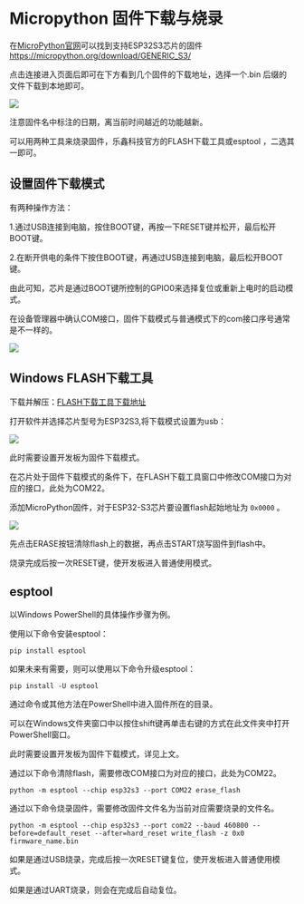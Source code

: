 # Micropython 固件下载与烧录

在[MicroPython官网](https://micropython.org/)可以找到支持ESP32S3芯片的固件 https://micropython.org/download/GENERIC_S3/

点击连接进入页面后即可在下方看到几个固件的下载地址，选择一个.bin 后缀的文件下载到本地即可。

![](../assets/images/Micropython_operating_env_6.png)

注意固件名中标注的日期，离当前时间越近的功能越新。

可以用两种工具来烧录固件，乐鑫科技官方的FLASH下载工具或esptool ，二选其一即可。

## 设置固件下载模式

有两种操作方法：

1.通过USB连接到电脑，按住BOOT键，再按一下RESET键并松开，最后松开BOOT键。

2.在断开供电的条件下按住BOOT键，再通过USB连接到电脑，最后松开BOOT键。

由此可知，芯片是通过BOOT键所控制的GPIO0来选择复位或重新上电时的启动模式。

在设备管理器中确认COM接口，固件下载模式与普通模式下的com接口序号通常是不一样的。

![](../assets/images/Micropython_operating_env_5.png)

## Windows FLASH下载工具

下载并解压：[FLASH下载工具下载地址](https://www.espressif.com/zh-hans/support/download/other-tools)

打开软件并选择芯片型号为ESP32S3,将下载模式设置为usb：

![](../assets/images/Micropython_operating_env_7.png)

此时需要设置开发板为固件下载模式。

在芯片处于固件下载模式的条件下，在FLASH下载工具窗口中修改COM接口为对应的接口，此处为COM22。

添加MicroPython固件，对于ESP32-S3芯片要设置flash起始地址为 `0x0000` 。

![](../assets/images/Micropython_operating_env_8.png)

先点击ERASE按钮清除flash上的数据，再点击START烧写固件到flash中。

烧录完成后按一次RESET键，使开发板进入普通使用模式。

## esptool

以Windows PowerShell的具体操作步骤为例。

使用以下命令安装esptool：

```shell
pip install esptool
```

如果未来有需要，则可以使用以下命令升级esptool：

```shell
pip install -U esptool
```

通过命令或其他方法在PowerShell中进入固件所在的目录。

可以在Windows文件夹窗口中以按住shift键再单击右键的方式在此文件夹中打开PowerShell窗口。

此时需要设置开发板为固件下载模式，详见上文。

通过以下命令清除flash，需要修改COM接口为对应的接口，此处为COM22。

```shell
python -m esptool --chip esp32s3 --port COM22 erase_flash
```

通过以下命令烧录固件，需要修改固件文件名为当前对应需要烧录的文件名。

```shell
python -m esptool --chip esp32s3 --port com22 --baud 460800 --before=default_reset --after=hard_reset write_flash -z 0x0 firmware_name.bin
```

如果是通过USB烧录，完成后按一次RESET键复位，使开发板进入普通使用模式。

如果是通过UART烧录，则会在完成后自动复位。